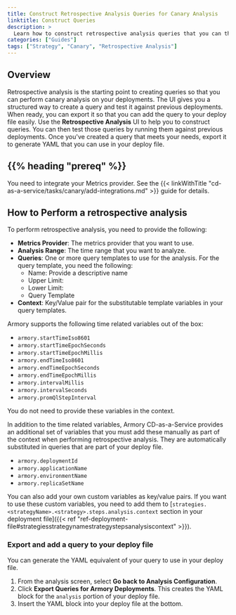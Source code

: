 ```yaml
---
title: Construct Retrospective Analysis Queries for Canary Analysis
linktitle: Construct Queries
description: >
  Learn how to construct retrospective analysis queries that you can then use for your canary strategy.
categories: ["Guides"]
tags: ["Strategy", "Canary", "Retrospective Analysis"]
---
```


## Overview

Retrospective analysis is the starting point to creating queries so that you can perform canary analysis on your deployments. The UI gives you a structured way to create a query and test it against previous deployments. When ready, you can export it so that you can add the query to your deploy file easily.
Use the **Retrospective Analysis** UI to help you to construct queries. You can then test those queries by running them against previous deployments. Once you've created a query that meets your needs, export it to generate YAML that you can use in your deploy file.

## {{% heading "prereq" %}}

You need to integrate your Metrics provider. See the {{< linkWithTitle "cd-as-a-service/tasks/canary/add-integrations.md" >}} guide for details.

## How to Perform a retrospective analysis

To perform retrospective analysis, you need to provide the following:

- **Metrics Provider**: The metrics provider that you want to use.
- **Analysis Range**: The time range that you want to analyze.
- **Queries**: One or more query templates to use for the analysis. For the query template, you need the following:
   - Name: Provide a descriptive name
   - Upper Limit:
   - Lower Limit:
   - Query Template
- **Context**: Key/Value pair for the substitutable template variables in your query templates.

Armory supports the following time related variables out of the box:

- `armory.startTimeIso8601`
- `armory.startTimeEpochSeconds`
- `armory.startTimeEpochMillis`
- `armory.endTimeIso8601`
- `armory.endTimeEpochSeconds`
- `armory.endTimeEpochMillis`
- `armory.intervalMillis`
- `armory.intervalSeconds`
- `armory.promQlStepInterval`

You do not need to provide these variables in the context.

In addition to the time related variables, Armory CD-as-a-Service provides an additional set of variables that you must add these manually as part of the context when performing retrospective analysis. They are automatically substituted in queries that are part of your deploy file.

- `armory.deploymentId`
- `armory.applicationName`
- `armory.environmentName`
- `armory.replicaSetName`

You can also add your own custom variables as key/value pairs. If you want to use these custom variables, you need to add them to [`strategies.<strategyName>.<strategy>.steps.analysis.context` section in your deployment file]({{< ref "ref-deployment-file#strategiesstrategynamestrategystepsanalysiscontext" >}}).

### Export and add a query to your deploy file

You can generate the YAML equivalent of your query to use in your deploy file.

1. From the analysis screen, select **Go back to Analysis Configuration**.
1. Click **Export Queries for Armory Deployments**. This creates the YAML block for the `analysis` portion of your deploy file.
1. Insert the YAML block into your deploy file at the bottom.